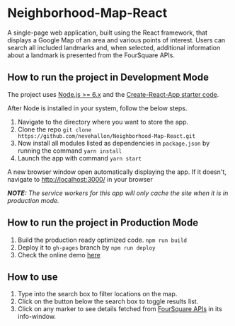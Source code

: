 # Neighborhood-Map-React
A single-page web application, built using the React framework, that displays a Google Map of an area and various points of interest. Users can search all included landmarks and, when selected, additional information about a landmark is presented from the FourSquare APIs.

## How to run the project in Development Mode
The project uses [Node.js >= 6.x](https://nodejs.org/en/) and the [Create-React-App starter code](https://github.com/facebookincubator/create-react-app).

After Node is installed in your system, follow the below steps.

1. Navigate to the directory where you want to store the app.
2. Clone the repo `git clone https://github.com/nevehallon/Neighborhood-Map-React.git`
3. Now install all modules listed as dependencies in `package.json` by running the command `yarn install`
4. Launch the app with command `yarn start`

A new browser window open automatically displaying the app.  If it doesn't, navigate to [http://localhost:3000/](http://localhost:3000/) in your browser

***NOTE:*** *The service workers for this app will only cache the site when it is in production mode.*

## How to run the project in Production Mode

1. Build the production ready optimized code. `npm run build`
2. Deploy it to `gh-pages` branch by `npm run deploy`
3. Check the online demo [here](https://nevehallon.github.io/Neighborhood-Map-React/)

## How to use

1. Type into the search box to filter locations on the map.
2. Click on the button below the search box to toggle results list.
4. Click on any marker to see details fetched from [FourSquare APIs](https://developer.foursquare.com/) in its info-window.
